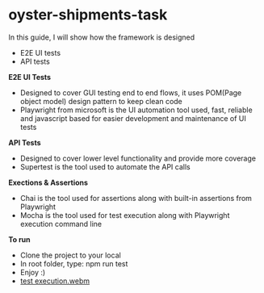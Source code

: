# oyster-shipments-task
In this guide, I will show how the framework is designed
- E2E UI tests
- API tests

**E2E UI Tests**
- Designed to cover GUI testing end to end flows, it uses POM(Page object model) design pattern to keep clean code
- Playwright from microsoft is the UI automation tool used, fast, reliable and javascript based for easier development and maintenance of UI tests

**API Tests**
- Designed to cover lower level functionality and provide more coverage
- Supertest is the tool used to automate the API calls

**Exections & Assertions**
- Chai is the tool used for assertions along with built-in assertions from Playwright
- Mocha is the tool used for test execution along with Playwright execution command line

**To run**
- Clone the project to your local
- In root folder, type: npm run test
- Enjoy :)
- [test execution.webm](https://user-images.githubusercontent.com/9838164/226177723-b257c117-a9c6-4e59-9104-6b7849c582fa.webm)
